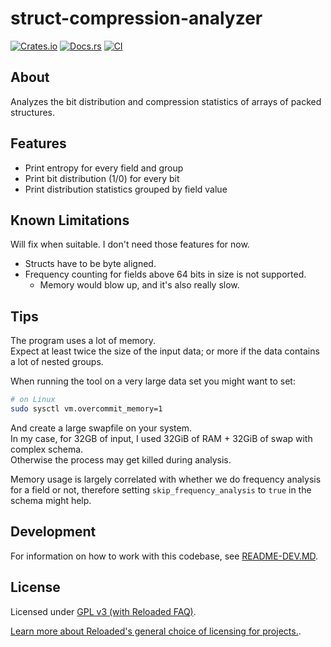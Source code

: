 # struct-compression-analyzer

[![Crates.io](https://img.shields.io/crates/v/bit-distribution-analyzer.svg)](https://crates.io/crates/bit-distribution-analyzer)
[![Docs.rs](https://docs.rs/bit-distribution-analyzer/badge.svg)](https://docs.rs/bit-distribution-analyzer)
[![CI](https://github.com/Sewer56/bit-distribution-analyzer/actions/workflows/rust.yml/badge.svg)](https://github.com/Sewer56/bit-distribution-analyzer/actions)

## About

Analyzes the bit distribution and compression statistics of arrays of packed structures.

## Features

- Print entropy for every field and group
- Print bit distribution (1/0) for every bit
- Print distribution statistics grouped by field value

## Known Limitations

Will fix when suitable. I don't need those features for now.

- Structs have to be byte aligned.
- Frequency counting for fields above 64 bits in size is not supported.
    - Memory would blow up, and it's also really slow.

## Tips

The program uses a lot of memory.  
Expect at least twice the size of the input data; or more if the data contains a lot of nested groups.  

When running the tool on a very large data set you might want to set:

```bash
# on Linux
sudo sysctl vm.overcommit_memory=1
```

And create a large swapfile on your system.  
In my case, for 32GB of input, I used 32GiB of RAM + 32GiB of swap with complex schema.  
Otherwise the process may get killed during analysis.  

Memory usage is largely correlated with whether we do frequency analysis for a field or not, therefore
setting `skip_frequency_analysis` to `true` in the schema might help.

## Development

For information on how to work with this codebase, see [README-DEV.MD](README-DEV.MD).

## License

Licensed under [GPL v3 (with Reloaded FAQ)](./LICENSE).  

[Learn more about Reloaded's general choice of licensing for projects.][reloaded-license].  

[codecov]: https://about.codecov.io/
[crates-io-key]: https://crates.io/settings/tokens
[nuget-key]: https://www.nuget.org/account/apikeys
[reloaded-license]: https://reloaded-project.github.io/Reloaded.MkDocsMaterial.Themes.R2/Pages/license/